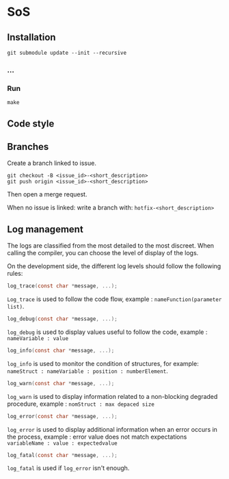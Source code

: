 # SoS

## Installation

```shell
git submodule update --init --recursive
```

### ...

### Run
```shell
make
```

## Code style

## Branches

Create a branch linked to issue.

```shell
git checkout -B <issue_id>-<short_description>
git push origin <issue_id>-<short_description>
```

Then open a merge request.

When no issue is linked: write a branch with: `hotfix-<short_description>`

## Log management
The logs are classified from the most detailed to the most discreet. When calling the compiler, you can choose the level of display of the logs.

On the development side, the different log levels should follow the following rules:

```c
log_trace(const char *message, ...);
```
`Log_trace` is used to follow the code flow, example :  `nameFunction(parameter list)`.

```c
log_debug(const char *message, ...);
```
`log_debug` is used to display values useful to follow the code, example : `nameVariable : value` 

```c
log_info(const char *message, ...);
```
`log_info` is used to monitor the condition of structures, for example: `nameStruct : nameVariable : position : numberElement`.

```c
log_warn(const char *message, ...);
```
`log_warn` is used to display information related to a non-blocking degraded procedure, example : `nomStruct : max depaced size`

```c
log_error(const char *message, ...);
```
`log_error` is used to display additional information when an error occurs in the process,
example : error value does not match expectations `variableName : value : expectedvalue`

```c
log_fatal(const char *message, ...);
```
`log_fatal` is used if `log_error` isn't enough. 